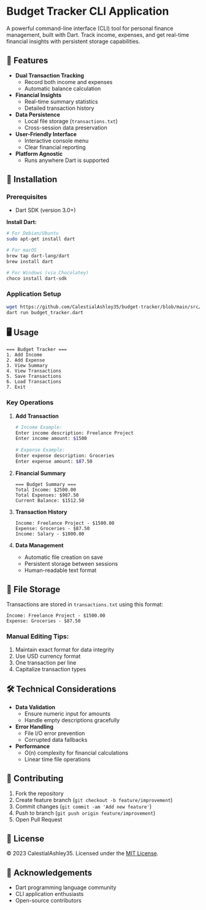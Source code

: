 # Budget Tracker CLI Application

A powerful command-line interface (CLI) tool for personal finance management, built with Dart. Track income, expenses, and get real-time financial insights with persistent storage capabilities.

## 📌 Features

- **Dual Transaction Tracking**
  - Record both income and expenses
  - Automatic balance calculation
- **Financial Insights**
  - Real-time summary statistics
  - Detailed transaction history
- **Data Persistence**
  - Local file storage (`transactions.txt`)
  - Cross-session data preservation
- **User-Friendly Interface**
  - Interactive console menu
  - Clear financial reporting
- **Platform Agnostic**
  - Runs anywhere Dart is supported

## 🚀 Installation

### Prerequisites
- Dart SDK (version 3.0+)

**Install Dart:**
```bash
# For Debian/Ubuntu
sudo apt-get install dart

# For macOS
brew tap dart-lang/dart
brew install dart

# For Windows (via Chocolatey)
choco install dart-sdk
```

### Application Setup
```bash
wget https://github.com/CalestialAshley35/budget-tracker/blob/main/src/budget_tracker.dart
dart run budget_tracker.dart
```

## 🖥 Usage

```text
=== Budget Tracker ===
1. Add Income
2. Add Expense
3. View Summary
4. View Transactions
5. Save Transactions
6. Load Transactions
7. Exit
```

### Key Operations

1. **Add Transaction**
   ```bash
   # Income Example:
   Enter income description: Freelance Project
   Enter income amount: $1500
  
   # Expense Example:
   Enter expense description: Groceries
   Enter expense amount: $87.50
   ```

2. **Financial Summary**
   ```text
   === Budget Summary ===
   Total Income: $2500.00
   Total Expenses: $987.50
   Current Balance: $1512.50
   ```

3. **Transaction History**
   ```text
   Income: Freelance Project - $1500.00
   Expense: Groceries - $87.50
   Income: Salary - $1000.00
   ```

4. **Data Management**
   - Automatic file creation on save
   - Persistent storage between sessions
   - Human-readable text format

## 📁 File Storage

Transactions are stored in `transactions.txt` using this format:
```text
Income: Freelance Project - $1500.00
Expense: Groceries - $87.50
```

### Manual Editing Tips:
1. Maintain exact format for data integrity
2. Use USD currency format
3. One transaction per line
4. Capitalize transaction types

## 🛠 Technical Considerations

- **Data Validation**
  - Ensure numeric input for amounts
  - Handle empty descriptions gracefully
- **Error Handling**
  - File I/O error prevention
  - Corrupted data fallbacks
- **Performance**
  - O(n) complexity for financial calculations
  - Linear time file operations

## 🤝 Contributing

1. Fork the repository
2. Create feature branch (`git checkout -b feature/improvement`)
3. Commit changes (`git commit -am 'Add new feature'`)
4. Push to branch (`git push origin feature/improvement`)
5. Open Pull Request

## 📜 License

© 2023 CalestialAshley35. Licensed under the [MIT License](LICENSE).

## 🌟 Acknowledgements

- Dart programming language community
- CLI application enthusiasts
- Open-source contributors
